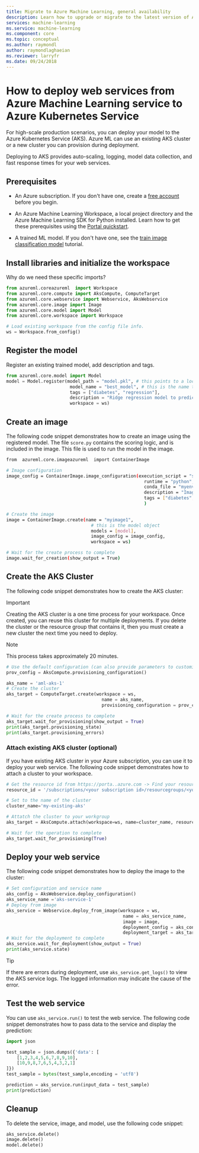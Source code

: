 ```yaml
---
title: Migrate to Azure Machine Learning, general availability
description: Learn how to upgrade or migrate to the latest version of Azure Machine Learning service.
services: machine-learning
ms.service: machine-learning
ms.component: core
ms.topic: conceptual
ms.author: raymondl
author: raymondlaghaeian
ms.reviewer: larryfr
ms.date: 09/24/2018
---
```


# How to deploy web services from Azure Machine Learning service to Azure Kubernetes Service

For high-scale production scenarios, you can deploy your model to the Azure Kubernetes Service (AKS). Azure ML can use an existing AKS cluster or a new cluster you can provision during deployment.

Deploying to AKS provides auto-scaling, logging, model data collection, and fast response times for your web services. 

## Prerequisites

- An Azure subscription. If you don't have one, create a [free account](https://azure.microsoft.com/free/?WT.mc_id=A261C142F) before you begin.

- An Azure Machine Learning Workspace, a local project directory and the Azure Machine Learning SDK for Python installed. Learn how to get these prerequisites using the [Portal quickstart](quickstart-get-started.md).

- A trained ML model. If you don't have one, see the [train image classification model](tutorial-train-models-with-aml.md) tutorial.

## Install libraries and initialize the workspace

Why do we need these specific imports?

```python
from azureml.coreazureml  import Workspace
from azureml.core.compute import AksCompute, ComputeTarget
from azureml.core.webservice import Webservice, AksWebservice
from azureml.core.image import Image
from azureml.core.model import Model
from azureml.core.workspace import Workspace

# Load existing workspace from the config file info.
ws = Workspace.from_config()
```

## Register the model

Register an existing trained model, add description and tags.

```python
from azureml.core.model import Model
model = Model.register(model_path = "model.pkl", # this points to a local file
                        model_name = "best_model", # this is the name the model is registered as
                        tags = ["diabetes", "regression"],
                        description = "Ridge regression model to predict diabetes",
                        workspace = ws)
```

## Create an image

The following code snippet demonstrates how to create an image using the registered model. The file `score.py` contains the scoring logic, and is included in the image. This file is used to run the model in the image.

```bash
from  azureml.core.imageazureml  import ContainerImage

# Image configuration
image_config = ContainerImage.image_configuration(execution_script = "score.py",
                                                    runtime = "python",
                                                    conda_file = "myenv.yml",
                                                    description = "Image with ridge regression model",
                                                    tags = ["diabetes","regression"]
                                                    )

# Create the image
image = ContainerImage.create(name = "myimage1",
                                # this is the model object
                                models = [model],
                                image_config = image_config,
                                workspace = ws)

# Wait for the create process to complete
image.wait_for_creation(show_output = True)
```

## Create the AKS Cluster

The following code snippet demonstrates how to create the AKS cluster:

> [!IMPORTANT]
> Creating the AKS cluster is a one time process for your workspace. Once created, you can reuse this cluster for multiple deployments. If you delete the cluster or the resource group that contains it, then you must create a new cluster the next time you need to deploy.

> [!NOTE]
> This process takes approximately 20 minutes.

```python
# Use the default configuration (can also provide parameters to customize)
prov_config = AksCompute.provisioning_configuration()

aks_name = 'aml-aks-1' 
# Create the cluster
aks_target = ComputeTarget.create(workspace = ws, 
                                    name = aks_name, 
                                    provisioning_configuration = prov_config)

# Wait for the create process to complete
aks_target.wait_for_provisioning(show_output = True)
print(aks_target.provisioning_state)
print(aks_target.provisioning_errors)
```

### Attach existing AKS cluster (optional)

If you have existing AKS cluster in your Azure subscription, you can use it to deploy your web service. The following code snippet demonstrates how to attach a cluster to your workspace.

```python
# Get the resource id from https://porta..azure.com -> Find your resource group -> click on the Kubernetes service -> Properties
resource_id = '/subscriptions/<your subscription id>/resourcegroups/<your resource group>/providers/Microsoft.ContainerService/managedClusters/<your aks service name>'

# Set to the name of the cluster
cluster_name='my-existing-aks' 

# Attatch the cluster to your workgroup
aks_target = AksCompute.attach(workspace=ws, name=cluster_name, resource_id=resource_id)

# Wait for the operation to complete
aks_target.wait_for_provisioning(True)
```

## Deploy your web service

The following code snippet demonstrates how to deploy the image to the cluster:

```python
# Set configuration and service name
aks_config = AksWebservice.deploy_configuration()
aks_service_name ='aks-service-1'
# Deploy from image
aks_service = Webservice.deploy_from_image(workspace = ws, 
                                            name = aks_service_name,
                                            image = image,
                                            deployment_config = aks_config,
                                            deployment_target = aks_target)
# Wait for the deployment to complete
aks_service.wait_for_deployment(show_output = True)
print(aks_service.state)
```

> [!TIP]
> If there are errors during deployment, use `aks_service.get_logs()` to view the AKS service logs. The logged information may indicate the cause of the error.

## Test the web service

You can use `aks_service.run()` to test the web service. The following code snippet demonstrates how to pass data to the service and display the prediction:

```python
import json

test_sample = json.dumps({'data': [
    [1,2,3,4,5,6,7,8,9,10], 
    [10,9,8,7,6,5,4,3,2,1]
]})
test_sample = bytes(test_sample,encoding = 'utf8')

prediction = aks_service.run(input_data = test_sample)
print(prediction)
```

## Cleanup

To delete the service, image, and model, use the following code snippet:

```python
aks_service.delete()
image.delete()
model.delete()
```
